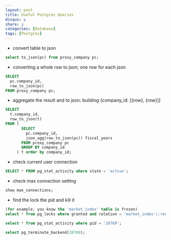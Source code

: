 ```yaml
---
layout: post
title: Useful Postgres Queries
disqus: y
share: y
categories: [Database]
tags: [Postgres]
---
```


* convert table to json
```sql
select to_json(pc) from proxy_company pc;
```

* converting a whole row to json; one row for each json
```sql
SELECT
  pc.company_id,
  row_to_json(pc)
FROM proxy_company pc;
```

* aggregate the result and to json; building {company_id: [{row}, {row}]}
```sql
SELECT
  t.company_id,
  row_to_json(t)
FROM (
       SELECT
         pc.company_id,
         json_agg(row_to_json(pc)) fiscal_years
       FROM proxy_company pc
       GROUP BY company_id
     ) t order by company_id;
```

* check current user connection
```sql
SELECT * FROM pg_stat_activity where state = 'active';
```

* check max connection setting
```sql
show max_connections;
```

* find the lock the pid and kill it
```sql
(for example, you know the 'market_index' table is frozen)
select * from pg_locks where granted and relation = 'market_index'::regclass;

select * from pg_stat_activity where pid = '28769';

select pg_terminate_backend(28769);
```